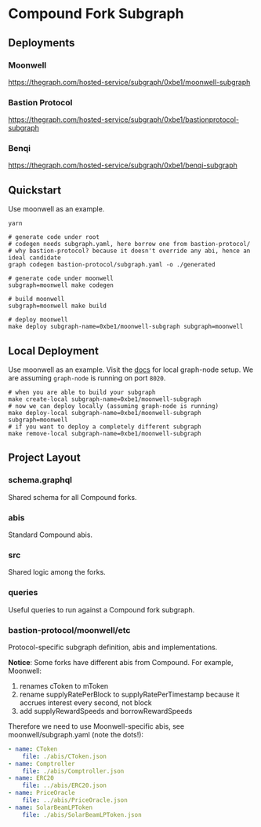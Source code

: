 # Compound Fork Subgraph

## Deployments

### Moonwell

https://thegraph.com/hosted-service/subgraph/0xbe1/moonwell-subgraph

### Bastion Protocol

https://thegraph.com/hosted-service/subgraph/0xbe1/bastionprotocol-subgraph

### Benqi

https://thegraph.com/hosted-service/subgraph/0xbe1/benqi-subgraph

## Quickstart

Use moonwell as an example.

```
yarn

# generate code under root
# codegen needs subgraph.yaml, here borrow one from bastion-protocol/
# why bastion-protocol? because it doesn't override any abi, hence an ideal candidate
graph codegen bastion-protocol/subgraph.yaml -o ./generated

# generate code under moonwell
subgraph=moonwell make codegen

# build moonwell
subgraph=moonwell make build

# deploy moonwell
make deploy subgraph-name=0xbe1/moonwell-subgraph subgraph=moonwell
```

## Local Deployment

Use moonwell as an example. Visit the [docs](../../docs/Mapping.md#running-locally) for local graph-node setup. We are assuming `graph-node` is running on port `8020`.

```
# when you are able to build your subgraph
make create-local subgraph-name=0xbe1/moonwell-subgraph
# now we can deploy locally (assuming graph-node is running)
make deploy-local subgraph-name=0xbe1/moonwell-subgraph subgraph=moonwell
# if you want to deploy a completely different subgraph
make remove-local subgraph-name=0xbe1/moonwell-subgraph
```

## Project Layout

### schema.graphql

Shared schema for all Compound forks.

### abis

Standard Compound abis.

### src

Shared logic among the forks.

### queries

Useful queries to run against a Compound fork subgraph.

### bastion-protocol/moonwell/etc

Protocol-specific subgraph definition, abis and implementations.

**Notice**: Some forks have different abis from Compound. For example, Moonwell:

1. renames cToken to mToken
1. rename supplyRatePerBlock to supplyRatePerTimestamp because it accrues interest every second, not block
1. add supplyRewardSpeeds and borrowRewardSpeeds

Therefore we need to use Moonwell-specific abis, see moonwell/subgraph.yaml (note the dots!):

```yaml
- name: CToken
    file: ./abis/CToken.json
- name: Comptroller
    file: ./abis/Comptroller.json
- name: ERC20
    file: ../abis/ERC20.json
- name: PriceOracle
    file: ../abis/PriceOracle.json
- name: SolarBeamLPToken
    file: ./abis/SolarBeamLPToken.json
```
